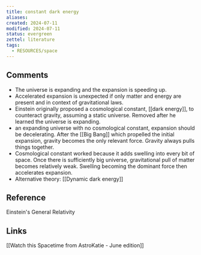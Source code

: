 ```yaml
---
title: constant dark energy
aliases: 
created: 2024-07-11
modified: 2024-07-11
status: evergreen
zettel: literature
tags:
  - RESOURCES/space
---
```

## Comments
- The universe is expanding and the expansion is speeding up.
- Accelerated expansion is unexpected if only matter and energy are present and in context of gravitational laws.
- Einstein originally proposed a cosmological constant, [[dark energy]], to counteract gravity, assuming a static universe. Removed after he learned the universe is expanding.
- an expanding universe with no cosmological constant, expansion should be decelerating. After the [[Big Bang]] which propelled the initial expansion, gravity becomes the only relevant force. Gravity always pulls things together. 
- Cosmological constant worked because it adds swelling into every bit of space. Once there is sufficiently big universe, gravitational pull of matter becomes relatively weak. Swelling becoming the dominant force then accelerates expansion. 
- Alternative theory: [[Dynamic dark energy]]

## Reference
Einstein's General Relativity

## Links
[[Watch this Spacetime from AstroKatie - June edition]]
